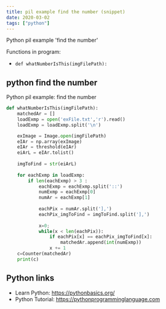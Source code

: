 ```yaml
---
title: pil example find the number (snippet)
date: 2020-03-02
tags: ["python"]
---
```

Python pil example 'find the number'

Functions in program: 
* `def whatNumberIsThis(imgFilePath):`

## python find the number

Python pil example: find the number

```python
def whatNumberIsThis(imgFilePath):
	matchedAr = []
	loadExmp = open('exFile.txt','r').read()
	loadExmp = loadExmp.split('\n')

	exImage = Image.open(imgFilePath)
	eIAr = np.array(exImage)
	eIAr = threshold(eIAr)
	eiArL = eIAr.tolist()
	
	imgToFind = str(eiArL)
	
	for eachExmp in loadExmp:
		if len(eachExmp) > 3 :
			eachExmp = eachExmp.split('::')
			numExmp = eachExmp[0]
			numAr = eachExmp[1]
			
			eachPix = numAr.split('],')
			eachPix_imgToFind = imgToFind.split('],')
			
			x=0;
			while(x < len(eachPix)):
				if eachPix[x] == eachPix_imgToFind[x]:
					matchedAr.append(int(numExmp))
				x += 1		
	c=Counter(matchedAr)
	print(c)

```

## Python links

- Learn Python: https://pythonbasics.org/
- Python Tutorial: https://pythonprogramminglanguage.com
